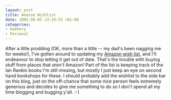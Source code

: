 ```yaml
---
layout: post
title: Amazon Wishlist
date: 2005-09-05 13:29:53 +01:00
categories:
- Geekery
- Personal
---
```

After a little prodding (OK, more than a little -- my dad's been nagging me for weeks!), I've gotten around to updating my <a href="http://www.amazon.co.uk/exec/obidos/redirect?link_code=ur2&amp;camp=1634&amp;tag=mathieoftheen-21&amp;creative=6738&amp;path=registry/5I0QEHXEAPOF">Amazon wish list</a>, and I'll endeavour to stop letting it get out of date.  That's the trouble with buying stuff from places that <em>aren't</em> Amazon!  Part of the list is keeping track of the Ian Rankin books I'm still missing, but mostly I just keep an eye on second hand bookshops for these.  I should probably add the wishlist to the side bar on this blog, just on the off-chance that some nice person feels extremely generous and decides to give me something to do so I don't spend all my time blogging and bugging y'all. :-)
